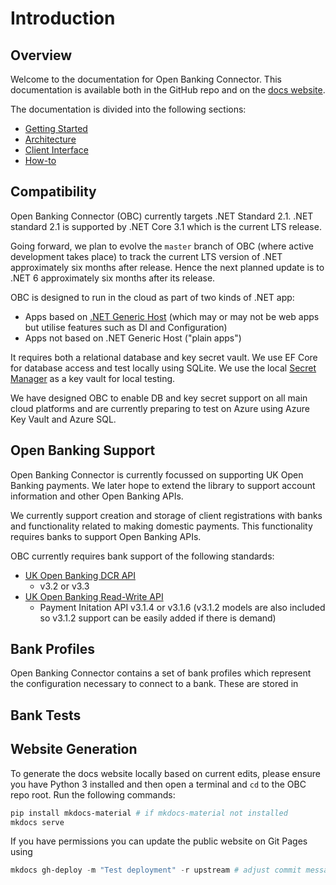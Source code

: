 # Introduction

## Overview

Welcome to the documentation for Open Banking Connector. This documentation is available both in the GitHub repo and on the [docs website](https://docs.openbankingconnector.io/).

The documentation is divided into the following sections:

- [Getting Started](getting-started)
- [Architecture](architecture)
- [Client Interface](client_interface)
- [How-to](how-to)

## Compatibility

Open Banking Connector (OBC) currently targets .NET Standard 2.1. .NET standard 2.1 is supported by .NET Core 3.1 which is the current LTS release.

Going forward, we plan to evolve the `master` branch of OBC (where active development takes place) to track the current LTS version of .NET approximately six months after release. Hence the next planned update is to .NET 6 approximately six months after its release.

OBC is designed to run in the cloud as part of two kinds of .NET app:
- Apps based on [.NET Generic Host](https://docs.microsoft.com/en-us/dotnet/core/extensions/generic-host) (which may or may not be web apps but utilise features such as DI and Configuration)
- Apps not based on .NET Generic Host ("plain apps")

It requires both a relational database and key secret vault. We use EF Core for database access and test locally using SQLite. We use the local [Secret Manager](https://docs.microsoft.com/en-us/aspnet/core/security/app-secrets?view=aspnetcore-5.0&tabs=windows) as a key vault for local testing.

We have designed OBC to enable DB and key secret support on all main cloud platforms and are currently preparing to test on Azure using Azure Key Vault and Azure SQL.

## Open Banking Support

Open Banking Connector is currently focussed on supporting UK Open Banking payments. We later hope to extend the library to support account information and other Open Banking APIs.

We currently support creation and storage of client registrations with banks and functionality related to making domestic payments. This functionality requires banks to support Open Banking APIs.

OBC currently requires bank support of the following standards:

- [UK Open Banking DCR API](https://openbankinguk.github.io/dcr-docs-pub/)
    - v3.2 or v3.3
- [UK Open Banking Read-Write API](https://openbankinguk.github.io/read-write-api-site3/)
    - Payment Initation API v3.1.4 or v3.1.6 (v3.1.2 models are also included so v3.1.2 support can be easily added if there is demand)
    
## Bank Profiles

Open Banking Connector contains a set of bank profiles which represent the configuration necessary to connect to a bank. These are stored in 


## Bank Tests


## Website Generation

To generate the docs website locally based on current edits, please ensure you have Python 3 installed and then open a terminal and `cd` to the OBC repo root. Run the following commands:
```powershell
pip install mkdocs-material # if mkdocs-material not installed
mkdocs serve
```

If you have permissions you can update the public website on Git Pages using
```powershell
mkdocs gh-deploy -m "Test deployment" -r upstream # adjust commit message and remote as required
```








